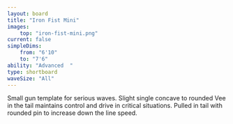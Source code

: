 ```yaml
---
layout: board
title: "Iron Fist Mini"
images:
    top: "iron-fist-mini.png"
current: false
simpleDims:
    from: "6'10"
    to: "7'6"
ability: "Advanced  "
type: shortboard
waveSize: "All"
---
```

Small gun template for serious waves. Slight single concave to rounded Vee in the tail maintains control and drive in critical situations. Pulled in tail with rounded pin to increase down the line speed.
